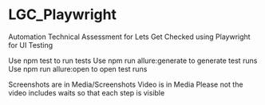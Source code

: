 # LGC_Playwright
Automation Technical Assessment for Lets Get Checked using Playwright for UI Testing

Use npm test to run tests
Use npm run allure:generate to generate test runs
Use npm run allure:open to open test runs

Screenshots are in Media/Screenshots
Video is in Media
Please not the video includes waits so that each step is visible